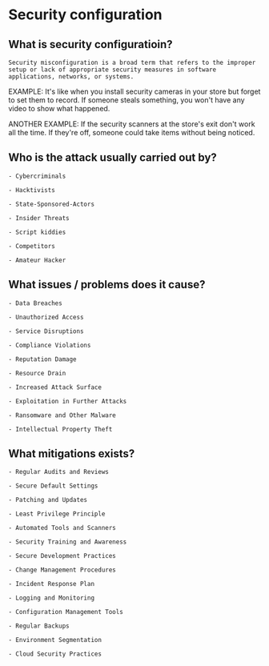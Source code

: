 

# Security configuration 

## What is security configuratioin?


	Security misconfiguration is a broad term that refers to the improper setup or lack of appropriate security measures in software applications, networks, or systems. 

  EXAMPLE: It's like when you install security cameras in your store but forget to set them to record. If someone steals something, you won't have any video to show what happened. 

  ANOTHER EXAMPLE: If the security scanners at the store's exit don't work all the time. If they're off, someone could take items without being noticed.

## Who is the attack usually carried out by?

	- Cybercriminals

	- Hacktivists 

	- State-Sponsored-Actors

	- Insider Threats

	- Script kiddies

	- Competitors

	- Amateur Hacker 

## What issues / problems does it cause?

	- Data Breaches 

	- Unauthorized Access

	- Service Disruptions

	- Compliance Violations

	- Reputation Damage

	- Resource Drain 

	- Increased Attack Surface

	- Exploitation in Further Attacks

	- Ransomware and Other Malware 
 
	- Intellectual Property Theft 


## What mitigations exists?
	
	- Regular Audits and Reviews
	
	- Secure Default Settings
	
	- Patching and Updates 

	- Least Privilege Principle

	- Automated Tools and Scanners

	- Security Training and Awareness

	- Secure Development Practices 

	- Change Management Procedures

	- Incident Response Plan

	- Logging and Monitoring

	- Configuration Management Tools

	- Regular Backups

	- Environment Segmentation

	- Cloud Security Practices












